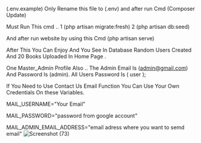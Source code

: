 (.env.example) Only Rename this file to (.env) and after run Cmd (Composer Update)

Must Run This cmd ..
1  (php artisan migrate:fresh)
2  (php artisan db:seed)

And after run website by using this Cmd (php artisan serve)

After This You Can Enjoy And You See In Database Random Users Created
And 20 Books Uploaded In Home Page .

One Master_Admin Profile Also ..
The Admin Email Is (admin@gmail.com) And Password Is (admin).
All Users Password Is ( user );

If You Need to Use Contact Us Email Function You Can Use Your Own Credentials On these Variables.

MAIL_USERNAME="Your Email"

MAIL_PASSWORD="password from google account"

MAIL_ADMIN_EMAIL_ADDRESS="email adress where you want to semd email"
![Screenshot (73)](https://user-images.githubusercontent.com/99552615/211910410-07f26f2a-6c77-4fda-b7f7-7c4ae328f271.png)
